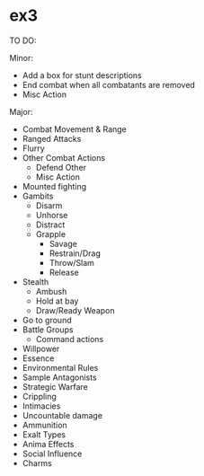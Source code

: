 ex3
===
TO DO:

Minor:
- Add a box for stunt descriptions
- End combat when all combatants are removed
- Misc Action

Major:
- Combat Movement & Range
- Ranged Attacks
- Flurry
- Other Combat Actions
  - Defend Other
  - Misc Action
- Mounted fighting
- Gambits
  - Disarm
  - Unhorse
  - Distract
  - Grapple
    - Savage
    - Restrain/Drag
    - Throw/Slam
    - Release
- Stealth
  - Ambush
  - Hold at bay
  - Draw/Ready Weapon
- Go to ground
- Battle Groups
  - Command actions
- Willpower
- Essence
- Environmental Rules
- Sample Antagonists
- Strategic Warfare
- Crippling
- Intimacies
- Uncountable damage
- Ammunition
- Exalt Types
- Anima Effects
- Social Influence
- Charms
